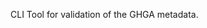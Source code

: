 <!-- Please provide a short overview of the features of this service.-->

CLI Tool for validation of the GHGA metadata.
